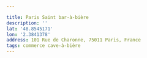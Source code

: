 ```yaml
---

title: Paris Saint bar-à-bière
description: ''
lat: '48.8545171'
lon: '2.3841378'
address: 101 Rue de Charonne, 75011 Paris, France
tags: commerce cave-à-bière
---
```

